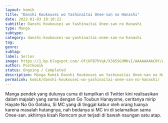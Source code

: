 ```yaml
---
layout: komik
title: "Danshi Koukousei wo Yashinaitai Onee-san no Hanashi"
date: 2022-01-03 19:10:21
subtitle: Danshi Koukousei wo Yashinaitai Onee-san no Hanashi
type: Manga
subtype: 
category: danshi-koukousei-wo-yashinaitai-onee-san-no-hanashi
tag: 
genre: 
subtag: 
label: Series
image: https://1.bp.blogspot.com/-OfikFB7hVqk/X3b5SGdMKsI/AAAAAAAAC0Y/wWDl5xhnH7whbtklB-3MjrocsEvjU6CAwCLcBGAsYHQ/s72-c/Manga-Danshi-Koukousei-wo-Yashinaitai-Onee-san-no-Hanashi.jpg
author: Postkomik
status: Ongoing / Completed
description: Manga Komik Danshi Koukousei wo Yashinaitai Onee-san no Hanashi | Bahasa Indonesia
permalink: komik/danshi-koukousei-wo-yashinaitai-onee-san-no-hanashi/
---
```



Manga pendek yang dulunya cuma di tampilkan di Twitter kini realisasikan dalam majalah yang sama dengan Go Toubun Hanayome, ceritanya mirip Hayate No Go Gotoku, Si MC yang di tinggal kabur oleh orang tuanya karena masalah hutangnya, nah bedanya si MC ini di selamatkan sama Onee-san. akhirnya kisah Romcom pun terjadi di bawah naungan satu atap.
